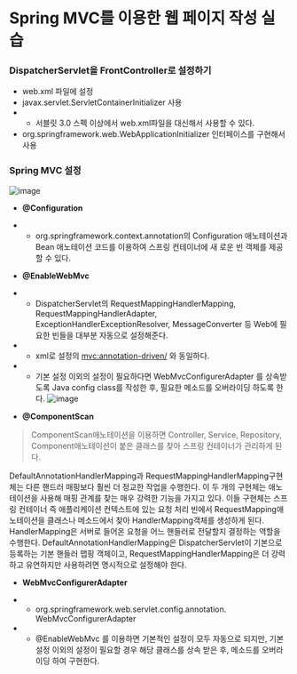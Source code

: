 Spring MVC를 이용한 웹 페이지 작성 실습
==

### DispatcherServlet을 FrontController로 설정하기
- web.xml 파일에 설정
- javax.servlet.ServletContainerInitializer 사용
- - 서블릿 3.0 스펙 이상에서 web.xml파일을 대신해서 사용할 수 있다.
- org.springframework.web.WebApplicationInitializer 인터페이스를 구현해서 사용

### Spring MVC 설정

![image](https://cphinf.pstatic.net/mooc/20180219_209/1519005776948gyaN4_PNG/4.png)

- **@Configuration**
- - org.springframework.context.annotation의 Configuration 애노테이션과 Bean 애노테이션 코드를 이용하여 스프링 컨테이너에 새 로운 빈 객체를 제공할 수 있다.
 - **@EnableWebMvc**
 - - DispatcherServlet의 RequestMappingHandlerMapping, RequestMappingHandlerAdapter, ExceptionHandlerExceptionResolver, MessageConverter 등 Web에 필요한 빈들을 대부분 자동으로 설정해준다.
 - - xml로 설정의 <mvc:annotation-driven/> 와 동일하다.
- - 기본 설정 이외의 설정이 필요하다면 WebMvcConfigurerAdapter 를 상속받도록 Java config class를 작성한 후, 필요한 메소드를 오버라이딩 하도록 한다.
![image](https://cphinf.pstatic.net/mooc/20180219_11/1519005866922qyYP8_PNG/5.png)

- **@ComponentScan**

> ComponentScan애노테이션을 이용하면 Controller, Service, Repository, Component애노테이션이 붙은 클래스를 찾아 스프링 컨테이너가 관리하게 된다.

DefaultAnnotationHandlerMapping과 RequestMappingHandlerMapping구현체는 다른 핸드러 매핑보다 훨씬 더 정교한 작업을 수행한다. 이 두 개의 구현체는 애노테이션을 사용해 매핑 관계를 찾는 매우 강력한 기능을 가지고 있다. 이들 구현체는 스프링 컨테이너 즉 애플리케이션 컨텍스트에 있는 요청 처리 빈에서 RequestMapping애노테이션을 클래스나 메소드에서 찾아 HandlerMapping객체를 생성하게 된다.
HandlerMapping은 서버로 들어온 요청을 어느 핸들러로 전달할지 결정하는 역할을 수행한다.
DefaultAnnotationHandlerMapping은 DispatcherServlet이 기본으로 등록하는 기본 핸들러 맵핑 객체이고, RequestMappingHandlerMapping은 더 강력하고 유연하지만 사용하려면 명시적으로 설정해야 한다.

- **WebMvcConfigurerAdapter**

- - org.springframework.web.servlet.config.annotation. WebMvcConfigurerAdapter
- - @EnableWebMvc 를 이용하면 기본적인 설정이 모두 자동으로 되지만, 기본 설정 이외의 설정이 필요할 경우 해당 클래스를 상속 받은 후, 메소드를 오버라이딩 하여 구현한다.
